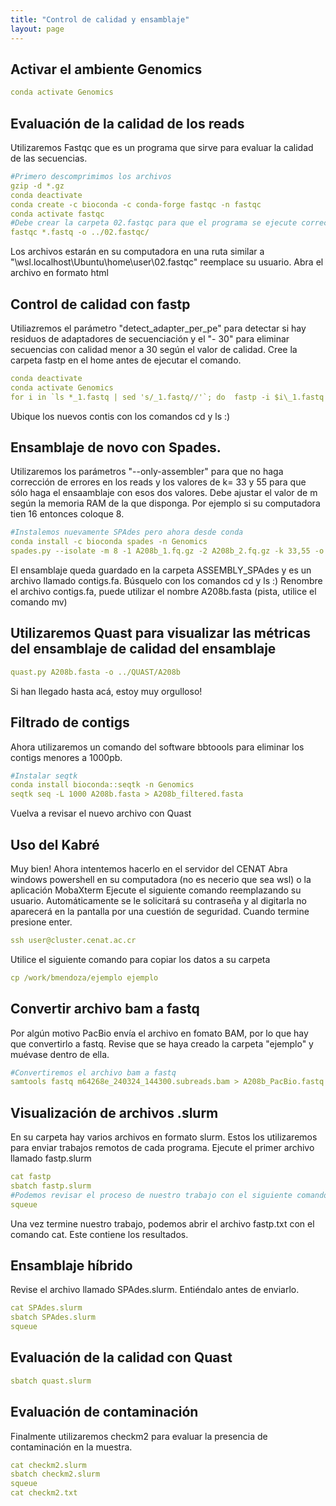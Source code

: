 ```yaml
---
title: "Control de calidad y ensamblaje"
layout: page
---
```

## Activar el ambiente Genomics
```yml
conda activate Genomics
```

## Evaluación de la calidad de los reads
Utilizaremos Fastqc que es un programa que sirve para evaluar la calidad de las secuencias.

```yml
#Primero descomprimimos los archivos
gzip -d *.gz
conda deactivate
conda create -c bioconda -c conda-forge fastqc -n fastqc
conda activate fastqc
#Debe crear la carpeta 02.fastqc para que el programa se ejecute correctamente
fastqc *.fastq -o ../02.fastqc/
```
Los archivos estarán en su computadora en una ruta similar a "\\wsl.localhost\Ubuntu\home\user\02.fastqc\" reemplace su usuario. Abra el archivo en formato html

## Control de calidad con fastp
Utiliazremos el parámetro "detect_adapter_per_pe" para detectar si hay residuos de adaptadores de secuenciación y el "- 30" para eliminar secuencias con calidad menor a 30 según el valor de calidad. Cree la carpeta fastp en el home antes de ejecutar el comando. 

```yml
conda deactivate
conda activate Genomics
for i in `ls *_1.fastq | sed 's/_1.fastq//'`; do  fastp -i $i\_1.fastq -I $i\_2.fastq --detect_adapter_for_pe -o ../fastp/$i\_1.fq.gz -O ../fastp/$i\_2.fq.gz -h ../fastp/$i\_fastq.html -e 30; done
```
Ubique los nuevos contis con los comandos cd y ls :)

## Ensamblaje de novo con Spades. 
Utilizaremos los parámetros "--only-assembler" para que no haga corrección de errores en los reads y los valores de k= 33 y 55 para que sólo haga el ensaamblaje con esos dos valores. Debe ajustar el valor de m según la memoria RAM de la que disponga. Por ejemplo si su computadora tien 16 entonces coloque 8. 

```yml
#Instalemos nuevamente SPAdes pero ahora desde conda
conda install -c bioconda spades -n Genomics
spades.py --isolate -m 8 -1 A208b_1.fq.gz -2 A208b_2.fq.gz -k 33,55 -o ../ASSEMBLY_SPAdes/
```

El ensamblaje queda guardado en la carpeta ASSEMBLY_SPAdes y es un archivo llamado contigs.fa. Búsquelo con los comandos cd y ls :)
Renombre el archivo contigs.fa, puede utilizar el nombre A208b.fasta (pista, utilice el comando mv)

## Utilizaremos Quast para visualizar las métricas del ensamblaje de calidad del ensamblaje

```yml
quast.py A208b.fasta -o ../QUAST/A208b
```
Si han llegado hasta acá, estoy muy orgulloso!
## Filtrado de contigs
Ahora utilizaremos un comando del software bbtoools para eliminar los contigs menores a 1000pb.

```yml
#Instalar seqtk
conda install bioconda::seqtk -n Genomics
seqtk seq -L 1000 A208b.fasta > A208b_filtered.fasta
```
Vuelva a revisar el nuevo archivo con Quast

## Uso del Kabré
Muy bien! Ahora intentemos hacerlo en el servidor del CENAT
Abra windows powershell en su computadora (no es necerio que sea wsl) o la aplicación MobaXterm
Ejecute el siguiente comando reemplazando su usuario. Automáticamente se le solicitará su contraseña y al digitarla no aparecerá en la pantalla por una cuestión de seguridad. Cuando termine presione enter.

```yml
ssh user@cluster.cenat.ac.cr
```
Utilice el siguiente comando para copiar los datos a su carpeta 
```yml
cp /work/bmendoza/ejemplo ejemplo
```

## Convertir archivo bam a fastq
Por algún motivo PacBio envía el archivo en fomato BAM, por lo que hay que convertirlo a fastq.
Revise que se haya creado la carpeta "ejemplo" y muévase dentro de ella.
```yml
#Convertiremos el archivo bam a fastq
samtools fastq m64268e_240324_144300.subreads.bam > A208b_PacBio.fastq
```

## Visualización de archivos .slurm
En su carpeta hay varios archivos en formato slurm. Estos los utilizaremos para enviar trabajos remotos de cada programa.
Ejecute el primer archivo llamado fastp.slurm
```yml
cat fastp
sbatch fastp.slurm
#Podemos revisar el proceso de nuestro trabajo con el siguiente comando:
squeue
```
Una vez termine nuestro trabajo, podemos abrir el archivo fastp.txt con el comando cat. Este contiene los resultados.

## Ensamblaje híbrido
Revise el archivo llamado SPAdes.slurm. Entiéndalo antes de enviarlo.
```yml
cat SPAdes.slurm
sbatch SPAdes.slurm
squeue
```

## Evaluación de la calidad con Quast

```yml
sbatch quast.slurm
```

## Evaluación de contaminación
Finalmente utilizaremos checkm2 para evaluar la presencia de contaminación en la muestra. 

```yml
cat checkm2.slurm
sbatch checkm2.slurm
squeue
cat checkm2.txt
```



